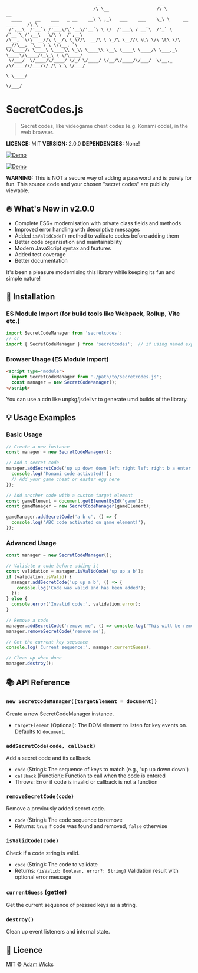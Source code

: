 ```
                                  __                      __                                   
                                 /\ \__                  /\ \                     __           
  ____     __    ___   _ __    __\ \ ,_\   ___    ___    \_\ \     __    ____    /\_\    ____  
 /',__\  /'__`\ /'___\/\`'__\/'__`\ \ \/  /'___\ / __`\  /'_` \  /'__`\ /',__\   \/\ \  /',__\ 
/\__, `\/\  __//\ \__/\ \ \//\  __/\ \ \_/\ \__//\ \L\ \/\ \L\ \/\  __//\__, `\__ \ \ \/\__, `\
\/\____/\ \____\ \____\\ \_\\ \____\\ \__\ \____\ \____/\ \___,_\ \____\/\____/\_\_\ \ \/\____/
 \/___/  \/____/\/____/ \/_/ \/____/ \/__/\/____/\/___/  \/__,_ /\/____/\/___/\/_/\ \_\ \/___/ 
                                                                                 \ \____/      
                                                                                  \/___/       
```
# SecretCodes.js

> Secret codes, like videogame cheat codes (e.g. Konami code), in the web browser.

**LICENCE:** MIT
**VERSION:** 2.0.0
**DEPENDENCIES:** None!

[![Demo](https://img.shields.io/badge/DEMO-3D%20Demo-blue)](http://procky.github.io/secretcodes/)

[![Demo](https://img.shields.io/badge/DEMO-Minimal%20Demo-blue)](http://procky.github.io/secretcodes/minimal-demo.html)

**WARNING:** This is NOT a secure way of adding a password and is purely for fun. This source code and your chosen "secret codes" are publicly viewable.

## 🔥 What's New in v2.0.0

- Complete ES6+ modernisation with private class fields and methods
- Improved error handling with descriptive messages
- Added `isValidCode()` method to validate codes before adding them
- Better code organisation and maintainability
- Modern JavaScript syntax and features
- Added test coverage
- Better documentation

It's been a pleasure modernising this library while keeping its fun and simple nature!

## 🚀 Installation

### ES Module Import (for build tools like Webpack, Rollup, Vite etc.)

```javascript
import SecretCodeManager from 'secretcodes';
// or
import { SecretCodeManager } from 'secretcodes';  // if using named exports
```

### Browser Usage (ES Module Import)

```html
<script type="module">
  import SecretCodeManager from './path/to/secretcodes.js';
  const manager = new SecretCodeManager();
</script>
```

You can use a cdn like unpkg/jsdelivr to generate umd builds of the library.

## 💡 Usage Examples

### Basic Usage

```javascript
// Create a new instance
const manager = new SecretCodeManager();

// Add a secret code
manager.addSecretCode('up up down down left right left right b a enter', () => {
  console.log('Konami code activated!');
  // Add your game cheat or easter egg here
});

// Add another code with a custom target element
const gameElement = document.getElementById('game');
const gameManager = new SecretCodeManager(gameElement);

gameManager.addSecretCode('a b c', () => {
  console.log('ABC code activated on game element!');
});
```

### Advanced Usage

```javascript
const manager = new SecretCodeManager();

// Validate a code before adding it
const validation = manager.isValidCode('up up a b');
if (validation.isValid) {
  manager.addSecretCode('up up a b', () => {
    console.log('Code was valid and has been added');
  });
} else {
  console.error('Invalid code:', validation.error);
}

// Remove a code
manager.addSecretCode('remove me', () => console.log('This will be removed'));
manager.removeSecretCode('remove me');

// Get the current key sequence
console.log('Current sequence:', manager.currentGuess);

// Clean up when done
manager.destroy();
```

## 📚 API Reference

### `new SecretCodeManager([targetElement = document])`

Create a new SecretCodeManager instance.

- `targetElement` (Optional): The DOM element to listen for key events on. Defaults to `document`.

### `addSecretCode(code, callback)`

Add a secret code and its callback.

- `code` (String): The sequence of keys to match (e.g., 'up up down down')
- `callback` (Function): Function to call when the code is entered
- Throws: Error if code is invalid or callback is not a function

### `removeSecretCode(code)`

Remove a previously added secret code.

- `code` (String): The code sequence to remove
- Returns: `true` if code was found and removed, `false` otherwise

### `isValidCode(code)`

Check if a code string is valid.

- `code` (String): The code to validate
- Returns: `{isValid: Boolean, error?: String}` Validation result with optional error message

### `currentGuess` (getter)

Get the current sequence of pressed keys as a string.

### `destroy()`

Clean up event listeners and internal state.

## 📄 Licence

MIT © [Adam Wicks](https://github.com/procky)
